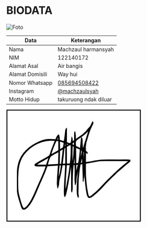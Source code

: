 # BIODATA

![Foto](172_foto.jpg)

| Data            | Keterangan |
| --------------- | ------------- |
| Nama            | Machzaul harmansyah |
| NIM             | 122140172 |
| Alamat Asal     | Air bangis |
| Alamat Domisili | Way hui |
| Nomor Whatsapp  | [085694508422](https://wa.me/+6285694508422) |
| Instagram       | [@machzaulsyah](https://instagram.com/machzaulsyah) |
| Motto Hidup     | takuruong ndak diluar |

![TTD](172_ttd.jpg)
